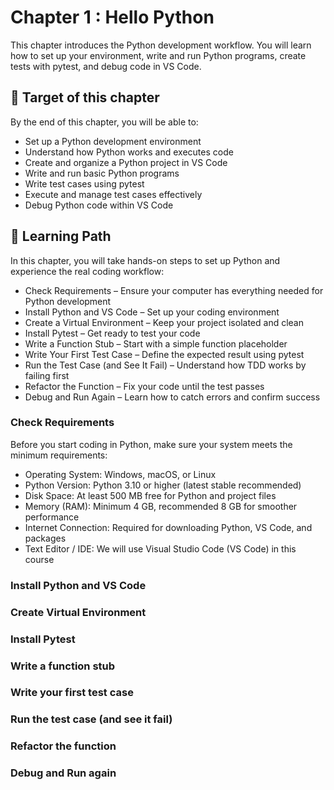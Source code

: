 # Chapter 1 : Hello Python

This chapter introduces the Python development workflow. You will learn how to set up your environment, write and run Python programs, create tests with pytest, and debug code in VS Code.

## 🎯 Target of this chapter
By the end of this chapter, you will be able to:

- Set up a Python development environment
- Understand how Python works and executes code
- Create and organize a Python project in VS Code
- Write and run basic Python programs
- Write test cases using pytest
- Execute and manage test cases effectively
- Debug Python code within VS Code

## 🧭 Learning Path

In this chapter, you will take hands-on steps to set up Python and experience the real coding workflow:

- Check Requirements – Ensure your computer has everything needed for Python development
- Install Python and VS Code – Set up your coding environment
- Create a Virtual Environment – Keep your project isolated and clean
- Install Pytest – Get ready to test your code
- Write a Function Stub – Start with a simple function placeholder
- Write Your First Test Case – Define the expected result using pytest
- Run the Test Case (and See It Fail) – Understand how TDD works by failing first
- Refactor the Function – Fix your code until the test passes
- Debug and Run Again – Learn how to catch errors and confirm success

### Check Requirements
Before you start coding in Python, make sure your system meets the minimum requirements:
- Operating System: Windows, macOS, or Linux
- Python Version: Python 3.10 or higher (latest stable recommended)
- Disk Space: At least 500 MB free for Python and project files
- Memory (RAM): Minimum 4 GB, recommended 8 GB for smoother performance
- Internet Connection: Required for downloading Python, VS Code, and packages
- Text Editor / IDE: We will use Visual Studio Code (VS Code) in this course

### Install Python and VS Code
### Create Virtual Environment
### Install Pytest
### Write a function stub
### Write your first test case
### Run the test case (and see it fail)
### Refactor the function
### Debug and Run again